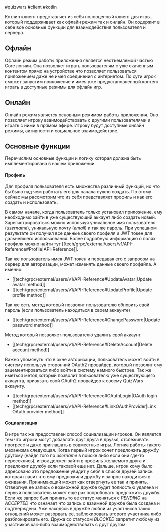 #quizwars #client #kotlin 

Котлин клиент представляет из себя полноценный клиент для игры, который поддерживает как офлайн режим так и онлайн. Он содержит в себе все основные функции для взаимодействия пользователя и сервера. 

## Офлайн 

Офлайн режим работы приложения является неотъемлемой частью Core логики. Она позволяет играть пользователям с уже скаченным контентом прямо на устройстве что позволяет пользоваться приложением даже не имея соединения с интернетом. По сути игрок сможет запустим приложение и имея уже предустановленный контент играть в доступные режимы для офлайн игр.

## Онлайн

Онлайн режим является основным режимом работы приложения. Оно позволяет игроку взаимодействовать с другими пользователями и играть с ними в прямом эфире. Игроку будут доступные онлайн режимы, активности и социальное взаимодействие. 

## Основные функции 

Перечислим основные функции и логику которая должна быть имплементирована в нашем приложении. 
#### Профиль

Для профиля пользователя есть множества различный функций, но что бы было над чем работать его для начала нужно создать. По этому сейчас мы рассмотрим что из себя представляет профиль и как его создать и использовать.

В самом начале, когда пользователь только установил приложение, ему необходимо зайти в уже существующий аккаунт либо создать новый. Зарегистрироваться можно используя уникальное имя пользователя (*username*), уникальную почту (*email*) и так же пароль. При успешном результате он получил все данные своего профиля и JWT токен для дальнейшего использования. Более подробную информацию о полях профиля можно найти тут [[tech/grpc/external/users/v1/API-Reference#Profile|API-Reference]].

Так же пользователь имея JWT токен и передавая его с запросом на сервер для авторизации, может изменять данные своего профайла. А именно:

- [[tech/grpc/external/users/v1/API-Reference#UpdateAvatar|Update avatar method]]
- [[tech/grpc/external/users/v1/API-Reference#UpdateProfile|Update profile method]]

Так же есть метод который позволит пользователю обновить свой пароль (если пользователь находиться в своем аккаунте)

- [[tech/grpc/external/users/v1/API-Reference#ChangePassword|Update password method]]

Метод который позволяет пользователю удалить свой аккаунт.

- [[tech/grpc/external/users/v1/API-Reference#DeleteAccount|Delete account method]]

Важно упомянуть что в окне авторизации, пользователь может войти в систему используя сторонний OAuth2 провайдер, который позволит ему зацементироваться либо войти в систему намного быстрее. Так же иметься метод который позволит пользователю уже существующего аккаунта, привязать свой OAuth2 провайдер к своему QuizWars аккаунту. 

- [[tech/grpc/external/users/v1/API-Reference#OAuthLogin|OAuth login method]]
- [[tech/grpc/external/users/v1/API-Reference#LinkOAuthProvider|Link OAuth provider method]]

#### Социализация

В игре так же предоставлен способ социализации игроков. Он является тем что игроки могут добавлять друг друга в друзья, отслеживать прогресс и даже приглашать в совместные игры. Логика работы такого механизма следующая. Когда первый игрок хочет предложить дружбу другому (найдя того по *username* в поиске либо если они где-то пересеклись), игрок должен зайти в профиль желаемого друга и предложит дружбу если таковой еще нет. Дальше, игрок кому было адресовано это предложение увидит у себя в списке друзей запись которая гласит что ему предложили дружбу и запрос находиться в ожидании. Принимающий может как отвергнуть ее так и принять. Отвергнув ее запись о возможной дружбе будет полностью удалена и первый пользователь может еще раз попробовать предложить дружбу. Если же запрос был принять то ее статус меняться с *PENDING* на *ACCEPTED* что означает что запись о взаимной дружбе была создана и подтверждена. Уже находясь в дружбе любой из участников таких  отношений может разорвать ее, заблокировать второго участника либо разблокировать его. Дружа со статусом *BLOCKED* запретит любому из участников как-либо взаимодействовать с друг другом. 